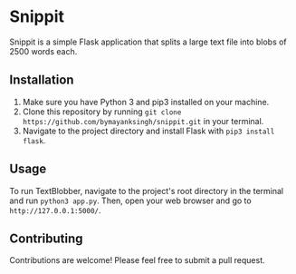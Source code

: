 # Snippit

Snippit is a simple Flask application that splits a large text file into blobs of 2500 words each.

## Installation

1. Make sure you have Python 3 and pip3 installed on your machine.
2. Clone this repository by running `git clone https://github.com/bymayanksingh/snippit.git` in your terminal.
3. Navigate to the project directory and install Flask with `pip3 install flask`.

## Usage

To run TextBlobber, navigate to the project's root directory in the terminal and run `python3 app.py`. Then, open your web browser and go to `http://127.0.0.1:5000/`.

## Contributing

Contributions are welcome! Please feel free to submit a pull request.

